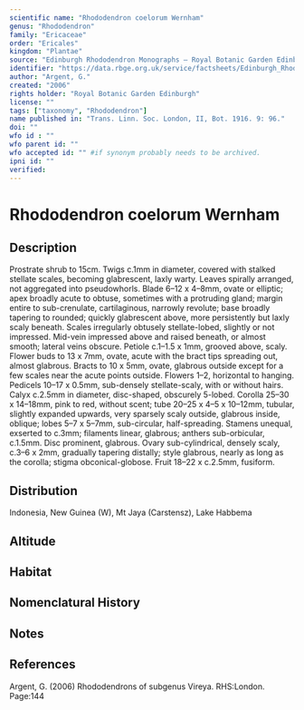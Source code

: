 ```yaml
---
scientific name: "Rhododendron coelorum Wernham"
genus: "Rhododendron"
family: "Ericaceae"
order: "Ericales"
kingdom: "Plantae"
source: "Edinburgh Rhododendron Monographs – Royal Botanic Garden Edinburgh"
identifier: "https://data.rbge.org.uk/service/factsheets/Edinburgh_Rhododendron_Monographs.xhtml"
author: "Argent, G."
created: "2006"
rights holder: "Royal Botanic Garden Edinburgh"
license: ""
tags: ["taxonomy", "Rhododendron"]
name published in: "Trans. Linn. Soc. London, II, Bot. 1916. 9: 96."
doi: ""
wfo id : ""
wfo parent id: ""
wfo accepted id: "" #if synonym probably needs to be archived.                      
ipni id: ""
verified:
---
```


                       

# Rhododendron coelorum Wernham

## Description
Prostrate shrub to 15cm. Twigs c.1mm in diameter, covered with stalked stellate scales, becoming glabrescent, laxly warty. Leaves spirally arranged, not aggregated into pseudowhorls. Blade 6–12 x 4–8mm, ovate or elliptic; apex broadly acute to obtuse, sometimes with a protruding gland; margin entire to sub-crenulate, cartilaginous, narrowly revolute; base broadly tapering to rounded; quickly glabrescent above, more persistently but laxly scaly beneath. Scales irregularly obtusely stellate-lobed, slightly or not impressed. Mid-vein impressed above and raised beneath, or almost smooth; lateral veins obscure. Petiole c.1–1.5 x 1mm, grooved above, scaly. Flower buds to 13 x 7mm, ovate, acute with the bract tips spreading out, almost glabrous. Bracts to 10 x 5mm, ovate, glabrous outside except for a few scales near the acute points outside. Flowers 1–2, horizontal to hanging. Pedicels 10–17 x 0.5mm, sub-densely stellate-scaly, with or without hairs. Calyx c.2.5mm in diameter, disc-shaped, obscurely 5-lobed. Corolla 25–30 x 14–18mm, pink to red, without scent; tube 20–25 x 4–5 x 10–12mm, tubular, slightly expanded upwards, very sparsely scaly outside, glabrous inside, oblique; lobes 5–7 x 5–7mm, sub-circular, half-spreading. Stamens unequal, exserted to c.3mm; filaments linear, glabrous; anthers sub-orbicular, c.1.5mm. Disc prominent, glabrous. Ovary sub-cylindrical, densely scaly, c.3–6 x 2mm, gradually tapering distally; style glabrous, nearly as long as the corolla; stigma obconical-­globose. Fruit 18–22 x c.2.5mm, fusiform.

## Distribution
Indonesia, New Guinea (W), Mt Jaya (Carstensz), Lake Habbema

## Altitude


## Habitat


## Nomenclatural History

                       
## Notes


## References

Argent, G. (2006) Rhododendrons of subgenus Vireya. RHS:London. Page:144
